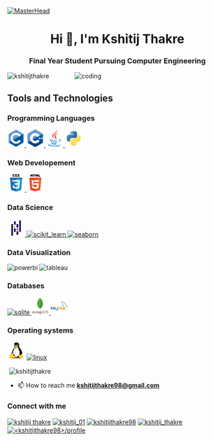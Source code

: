[![MasterHead](https://img.freepik.com/premium-vector/colorful-banner-with-hands-working-computer-different-electronic-gadgets-devices-symbols-programming-software-development-program-coding_198278-4192.jpg?w=1380)](https://KSHITIJTHAKRE.io)
<h1 align="center">Hi 👋, I'm Kshitij Thakre</h1>
<h3 align="center">Final Year Student Pursuing Computer Engineering</h3>
<img align="right" alt="coding" width="350" src="https://sagaratechnology.com/blog/wp-content/uploads/2020/09/1_LEH5tUEQReWe8Iu-UEV3Pg.gif" >

<p align="left"> <img src="https://komarev.com/ghpvc/?username=kshitijthakre&label=Profile%20views&color=0e75b6&style=flat" alt="kshitijthakre" /> </p>



<h2 align="left">Tools and Technologies</h2>
<h3 align="left">Programming Languages</h3>
<p align="left"> 
 <a href="https://www.cprogramming.com/" target="_blank" rel="noreferrer"> <img src="https://raw.githubusercontent.com/devicons/devicon/master/icons/c/c-original.svg" alt="c" width="40" height="40"/> </a> 
<a href="https://www.w3schools.com/cpp/" target="_blank" rel="noreferrer"> <img src="https://raw.githubusercontent.com/devicons/devicon/master/icons/cplusplus/cplusplus-original.svg" alt="cplusplus" width="40" height="40"/> </a> 
<a href="https://www.java.com" target="_blank" rel="noreferrer"> <img src="https://raw.githubusercontent.com/devicons/devicon/master/icons/java/java-original.svg" alt="java" width="40" height="40"/> </a>
<a href="https://www.python.org" target="_blank" rel="noreferrer"> <img src="https://raw.githubusercontent.com/devicons/devicon/master/icons/python/python-original.svg" alt="python" width="40" height="40"/> </a>
</p>  
<h3 align=left">Web Developement</h3>
<p align="left">
 <a href="https://www.w3schools.com/css/" target="_blank" rel="noreferrer"> <img src="https://raw.githubusercontent.com/devicons/devicon/master/icons/css3/css3-original-wordmark.svg" alt="css3" width="40" height="40"/> </a> 
 <a href="https://www.w3.org/html/" target="_blank" rel="noreferrer"> <img src="https://raw.githubusercontent.com/devicons/devicon/master/icons/html5/html5-original-wordmark.svg" alt="html5" width="40" height="40"/> </a> 
</p>
<h3 align="left">Data Science</h3>
<p align="left"> 
 <a href="https://pandas.pydata.org/" target="_blank" rel="noreferrer"> <img src="https://raw.githubusercontent.com/devicons/devicon/2ae2a900d2f041da66e950e4d48052658d850630/icons/pandas/pandas-original.svg" alt="pandas" width="40" height="40"/> </a> 
<a href="https://scikit-learn.org/" target="_blank" rel="noreferrer"> <img src="https://upload.wikimedia.org/wikipedia/commons/0/05/Scikit_learn_logo_small.svg" alt="scikit_learn" width="40" height="40"/> </a> 
<a href="https://seaborn.pydata.org/" target="_blank" rel="noreferrer"> <img src="https://seaborn.pydata.org/_images/logo-mark-lightbg.svg" alt="seaborn" width="40" height="40"/> </a>  
</p>
<h3 align="left">Data Visualization</h3>
 <p align="left"><a= href="https://powerbi.microsoft.com/en-au/" target="_blank" rel="noreferrer"><img src="https://upload.wikimedia.org/wikipedia/commons/thumb/c/cf/New_Power_BI_Logo.svg/900px-New_Power_BI_Logo.svg.png?20210102182532" alt="powerbi" width="40" height=40"/></a>
 <a= href="https://www.tableau.com/" target="_blank" rel="noreferrer"><img src="https://financeandbusiness.ucdavis.edu/sites/g/files/dgvnsk4871/files/styles/sf_landscape_16x9/public/images/article/tableau_logo.png?h=c673cd1c&itok=aomysVvE" alt="tableau" width="60" height=40"/></a>
  </p>
<h3 align="left">Databases</h3>
<p align="left">
<a href="https://www.sqlite.org/" target="_blank" rel="noreferrer"> <img src="https://www.vectorlogo.zone/logos/sqlite/sqlite-icon.svg" alt="sqlite" width="40" height="40"/> </a>
 <a href="https://www.mongodb.com/" target="_blank" rel="noreferrer"> <img src="https://raw.githubusercontent.com/devicons/devicon/master/icons/mongodb/mongodb-original-wordmark.svg" alt="mongodb" width="40" height="40"/> </a>
 <a href="https://www.mysql.com/" target="_blank" rel="noreferrer"> <img src="https://raw.githubusercontent.com/devicons/devicon/master/icons/mysql/mysql-original-wordmark.svg" alt="mysql" width="40" height="40"/> </a></p>
  
 <h3 align="left">Operating systems</h3> 
 <p align="left>
 <a href="https://www.linux.org/" target="_blank" rel="noreferrer"> <img src="https://raw.githubusercontent.com/devicons/devicon/master/icons/linux/linux-original.svg" alt="linux" width="40" height="40"/> </a>
 <a href="https://www.microsoft.com/en-in/windows?r=1" target="_blank" rel="noreferrer"> <img src="https://upload.wikimedia.org/wikipedia/commons/0/0a/Unofficial_Windows_logo_variant_-_2002%E2%80%932012_%28Multicolored%29.svg" alt="linux" width="40" height="40"/> </a></p>
<p>&nbsp;<img align="center" src="https://github-readme-stats.vercel.app/api?username=kshitijthakre&show_icons=true&locale=en" alt="kshitijthakre" /></p>

- 📫 How to reach me **kshitijthakre98@gmail.com**

<h3 align="left">Connect with me</h3>
<p align="left">
<a href="https://www.linkedin.com/in/kshitij-thakre-b78b06197/" target="blank"><img align="center" src="https://raw.githubusercontent.com/rahuldkjain/github-profile-readme-generator/master/src/images/icons/Social/linked-in-alt.svg" alt="kshitij thakre" height="30" width="40" /></a>
<a href="https://www.codechef.com/users/kshitij_01" target="blank"><img align="center" src="https://cdn.jsdelivr.net/npm/simple-icons@3.1.0/icons/codechef.svg" alt="kshitij_01" height="30" width="40" /></a>
<a href="https://www.hackerrank.com/kshitijthakre98" target="blank"><img align="center" src="https://raw.githubusercontent.com/rahuldkjain/github-profile-readme-generator/master/src/images/icons/Social/hackerrank.svg" alt="kshitijthakre98" height="30" width="40" /></a>
<a href="https://www.leetcode.com/kshitij_thakre" target="blank"><img align="center" src="https://raw.githubusercontent.com/rahuldkjain/github-profile-readme-generator/master/src/images/icons/Social/leet-code.svg" alt="kshitij_thakre" height="30" width="40" /></a>
<a href="https://auth.geeksforgeeks.org/user/<kshitijthakre98>/profile" target="blank"><img align="center" src="https://raw.githubusercontent.com/rahuldkjain/github-profile-readme-generator/master/src/images/icons/Social/geeks-for-geeks.svg" alt="<kshitijthakre98>/profile" height="30" width="40" /></a>
</p>

